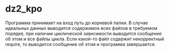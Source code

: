 # dz2_kpo
Программа принимает на вход путь до корневой папки. В случае идеальных данных выводится содержимое всех файлов в требуемом порядке, при наличии циклической зависимости
выводится сообщение об этом и все файлы цикла. Если какой-то файл содержит некорректный require, то выводится сообщение об этом и программа завершается.
